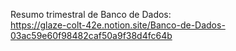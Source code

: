 Resumo trimestral de Banco de Dados: 
<br>
https://glaze-colt-42e.notion.site/Banco-de-Dados-03ac59e60f98482caf50a9f38d4fc64b
